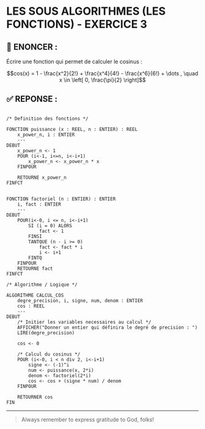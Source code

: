 # LES SOUS ALGORITHMES (LES FONCTIONS) - EXERCICE 3

## 🌟 ENONCER :
Écrire une fonction qui permet de calculer le cosinus : 
```math
cos(x) = 1 - \frac{x^2}{2!} + \frac{x^4}{4!} - \frac{x^6}{6!} + \dots , \quad x \in \left[ 0, \frac{\pi}{2} \right]
```

## ✅ REPONSE :

````

/* Definition des fonctions */

FONCTION puissance (x : REEL, n : ENTIER) : REEL
    x_power_n, i : ENTIER
    ---
DEBUT
    x_power_n <- 1
    POUR (i<-1, i<=n, i<-i+1)
        x_power_n <- x_power_n * x
    FINPOUR

    RETOURNE x_power_n
FINFCT


FONCTION factoriel (n : ENTIER) : ENTIER
    i, fact : ENTIER
    ---
DEBUT 
    POUR(i<-0, i <= n, i<-i+1)
        SI (i = 0) ALORS
            fact <- 1
        FINSI
        TANTQUE (n - i >= 0)
            fact <- fact * i
            i <- i+1 
        FINTQ
    FINPOUR
    RETOURNE fact
FINFCT

/* Algorithme / Logique */

ALGORITHME CALCUL_COS
    degre_precision, i, signe, num, denom : ENTIER
    cos : REEL
    ---
DEBUT
    /* Initier les variables necessaires au calcul */
    AFFICHER("Donner un entier qui définira le degré de precision : ")
    LIRE(degre_precision)

    cos <- 0

    /* Calcul du cosinus */
    POUR (i<-0, i < n div 2, i<-i+1) 
        signe <- (-1)^i
        num <- puissance(x, 2*i)
        denom <- factoriel(2*i)
        cos <- cos + (signe * num) / denom
    FINPOUR

    RETOURNER cos
FIN 
````


--- 

> Always remember to express gratitude to God, folks!